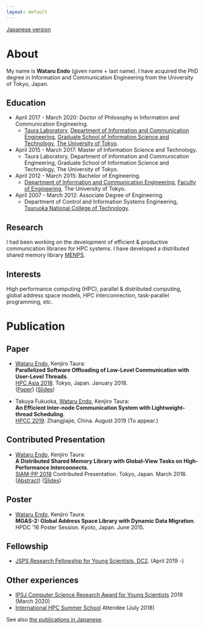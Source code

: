 ```yaml
---
layout: default
---
```


[Japanese version](./ja/)

# About

My name is __Wataru Endo__ (given name + last name).
I have acquired the PhD degree in Information and Communication Engineering from the University of Tokyo, Japan.

## Education

- April 2017 - March 2020: Doctor of Philosophy in Information and Communication Engineering.
    - [Taura Laboratory](http://www.eidos.ic.i.u-tokyo.ac.jp), [Department of Information and Communication Engineering](http://www.i.u-tokyo.ac.jp/edu/course/ice/index_e.shtml), [Graduate School of Information Science and Technology](http://www.i.u-tokyo.ac.jp/index_e.shtml), [The University of Tokyo](http://www.u-tokyo.ac.jp/en/index.html).
- April 2015 - March 2017: Master of Information Science and Technology.
    - Taura Laboratory, Department of Information and Communication Engineering, Graduate School of Information Science and Technology, The University of Tokyo.
- April 2012 - March 2015: Bachelor of Engineering.
    - [Department of Information and Communication Engineering](https://www.ee.t.u-tokyo.ac.jp/), [Faculty of Engineering](https://www.t.u-tokyo.ac.jp/foee/index.html), The University of Tokyo.
- April 2007 - March 2012: Associate Degree of Engineering.
    - Department of Control and Information Systems Engineering, [Tsuruoka National College of Technology](https://www.tsuruoka-nct.ac.jp/en/).

## Research

I had been working on the development of efficient & productive communication libraries for HPC systems.
I have developed a distributed shared memory library
[MENPS](https://github.com/endowataru/menps).

## Interests

High performance computing (HPC), parallel & distributed computing, global address space models, 
HPC interconnection, task-parallel programming, etc.

# Publication

## Paper

- <u>Wataru Endo</u>, Kenjiro Taura:  
  __Parallelized Software Offloading of Low-Level Communication with User-Level Threads__.  
  [HPC Asia 2018](http://sighpc.ipsj.or.jp/HPCAsia2018/). Tokyo, Japan. January 2018.  
  ([Paper](https://dl.acm.org/citation.cfm?doid=3149457.3149475))
  ([Slides](/pub/20180131_hpcasia_slides.pdf))

- Takuya Fukuoka, <u>Wataru Endo</u>, Kenjiro Taura:  
  __An Efficient Inter-node Communication System with Lightweight-thread Scheduling__.  
  [HPCC 2019](http://csee.hnu.edu.cn/hpcc2019/index.html). Zhangjiajie, China. August 2019 (To appear.)

## Contributed Presentation

- <u>Wataru Endo</u>, Kenjiro Taura:  
  __A Distributed Shared Memory Library with Global-View Tasks on High-Performance Interconnects__.  
  [SIAM-PP 2018](https://www.siam.org/meetings/pp18/) Contributed Presentation. Tokyo, Japan. March 2018.  
  ([Abstract](http://meetings.siam.org/sess/dsp_talk.cfm?p=89710))
  ([Slides](/pub/20180309_siampp_slides.pdf))

## Poster

- <u>Wataru Endo</u>, Kenjiro Taura:  
  __MGAS-2: Global Address Space Library with Dynamic Data Migration__.  
  HPDC '16 Poster Session. Kyoto, Japan. June 2015.


## Fellowship

- [JSPS Research Fellowship for Young Scientists, DC2](https://www.jsps.go.jp/english/e-pd/index.html). (April 2019 -)

## Other experiences

- [IPSJ Computer Science Research Award for Young Scientists](https://www.ipsj.or.jp/award/cs-award-2019.html) 2019 (March 2020)
- [International HPC Summer School](http://ihpcss18.it4i.cz/) Attendee (July 2018)

See also [the publications in Japanese](./ja/).

